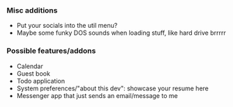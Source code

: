 ### Misc additions
- Put your socials into the util menu? 
- Maybe some funky DOS sounds when loading stuff, like hard drive brrrrr

### Possible features/addons
- Calendar
- Guest book
- Todo application
- System preferences/"about this dev": showcase your resume here
- Messenger app that just sends an email/message to me




